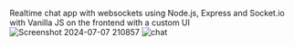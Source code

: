 Realtime chat app with websockets using Node.js, Express and Socket.io with Vanilla JS on the frontend with a custom UI 
![Screenshot 2024-07-07 210857](https://github.com/kartikmongia/Real-Time-Chat-App/assets/135815798/6bf02119-f32d-4f80-ade9-9275d86a82cf)
![chat](https://github.com/kartikmongia/Real-Time-Chat-App/assets/135815798/1326f09f-3b09-49f6-a6dd-ce305309ce14)
